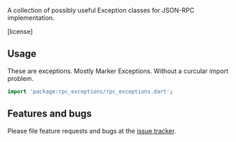 A collection of possibly useful Exception classes for JSON-RPC implementation.

[license] 

## Usage

These are exceptions. Mostly Marker Exceptions. Without a curcular import problem.

```dart
import 'package:rpc_exceptions/rpc_exceptions.dart';

```

## Features and bugs

Please file feature requests and bugs at the [issue tracker][tracker].

[tracker]: https://github.com/jwashin/rpc_exceptions

